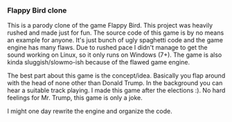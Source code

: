 ### Flappy Bird clone ###

This is a parody clone of the game Flappy Bird. This project was heavily rushed and made just for fun. The source code of this game is by no means an example for anyone. It's just bunch of ugly spaghetti code and the game engine has many flaws. Due to rushed pace I didn't manage to get the sound working on Linux, so it only runs on Windows (7+). The game is also kinda sluggish/slowmo-ish because of the flawed game engine. 

The best part about this game is the concept/idea. Basically you flap around with the head of none other than Donald Trump. In the background you can hear a suitable track playing. I made this game after the elections :). No hard feelings for Mr. Trump, this game is only a joke.

I might one day rewrite the engine and organize the code.